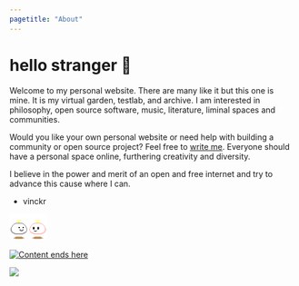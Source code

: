 ```yaml
---
pagetitle: "About"
---
```


# hello stranger &#128075;

Welcome to my personal website. There are many like it but this one is
mine. It is my virtual garden, testlab, and archive. I am interested in philosophy, open source software, music,
literature, liminal spaces and communities.

Would you like your own personal website or need help with building a community
or open source project? Feel free to [write me](mailto:mail@vinckr.com).
Everyone should have a personal space online, furthering creativity and diversity.

I believe in the power and merit of an open and free internet and try to advance this cause where I can.

- vinckr

![Thanks for visiting friend!](./img/hello.gif)

<a href="blog.html"><img class="center" src="./img/hero-index.png" alt="Content ends here"></a>

![](./img/notepad.gif)
